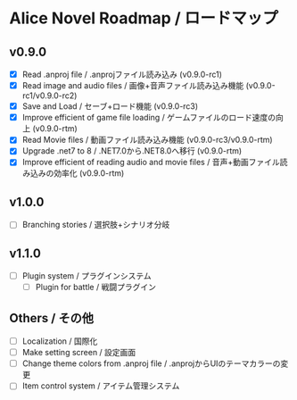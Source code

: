 # Alice Novel Roadmap / ロードマップ

## v0.9.0
- [x] Read .anproj file / .anprojファイル読み込み (v0.9.0-rc1)
- [x] Read image and audio files / 画像+音声ファイル読み込み機能 (v0.9.0-rc1/v0.9.0-rc2)
- [x] Save and Load / セーブ+ロード機能 (v0.9.0-rc3)
- [x] Improve efficient of game file loading / ゲームファイルのロード速度の向上 (v0.9.0-rtm)
- [x] Read Movie files / 動画ファイル読み込み機能 (v0.9.0-rc3/v0.9.0-rtm)
- [x] Upgrade .net7 to 8 / .NET7.0から.NET8.0へ移行 (v0.9.0-rtm)
- [x] Improve efficient of reading audio and movie files / 音声+動画ファイル読み込みの効率化 (v0.9.0-rtm)

## v1.0.0
- [ ] Branching stories / 選択肢+シナリオ分岐

## v1.1.0
- [ ] Plugin system / プラグインシステム
  - [ ] Plugin for battle / 戦闘プラグイン

## Others / その他
- [ ] Localization / 国際化
- [ ] Make setting screen / 設定画面
- [ ] Change theme colors from .anproj file / .anprojからUIのテーマカラーの変更
- [ ] Item control system / アイテム管理システム
